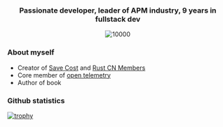 <h3 align="center">Passionate developer, leader of APM industry, 9 years in fullstack dev</h3>

<p align="middle">
   <img src="https://komarev.com/ghpvc/?username=sunface" alt="10000" />
</p>

### About myself
- Creator of [Save Cost](https://savecost.io) and [Rust CN Members](https://rust.cm)
- Core member of [open telemetry](https://github.com/open-telemetry)
- Author of book [<The way to rust>](https://wayto.rs)

### Github statistics
[![trophy](https://github-profile-trophy.vercel.app/?username=sunface)](https://github.com/ryo-ma/github-profile-trophy)
